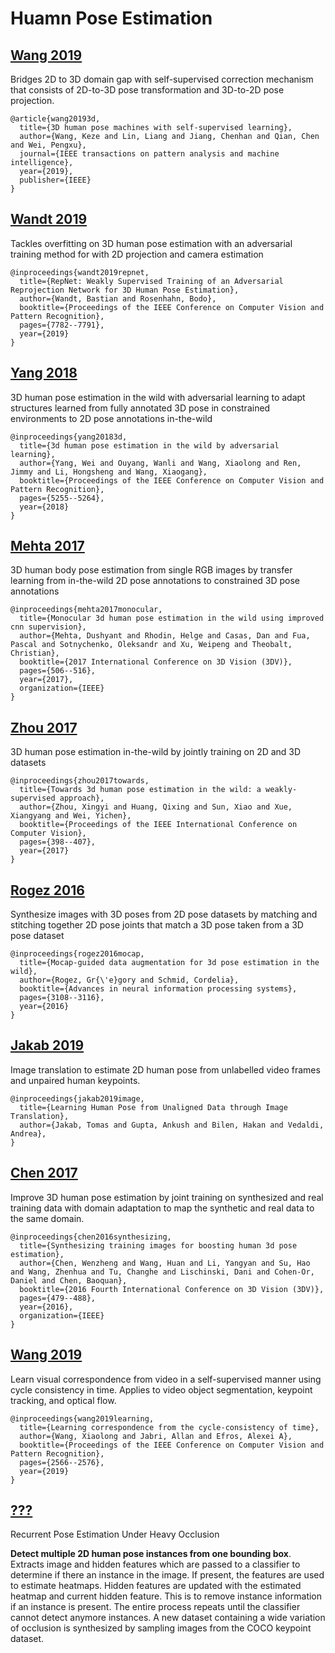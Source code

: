
# Huamn Pose Estimation

## [Wang 2019](https://arxiv.org/pdf/1901.03798.pdf)

Bridges 2D to 3D domain gap with self-supervised correction mechanism that consists of 2D-to-3D pose transformation and 3D-to-2D pose projection.

```
@article{wang20193d,
  title={3D human pose machines with self-supervised learning},
  author={Wang, Keze and Lin, Liang and Jiang, Chenhan and Qian, Chen and Wei, Pengxu},
  journal={IEEE transactions on pattern analysis and machine intelligence},
  year={2019},
  publisher={IEEE}
}
```

## [Wandt 2019](https://arxiv.org/pdf/1902.09868.pdf)

Tackles overfitting on 3D human pose estimation with an adversarial training method for with 2D projection and camera estimation

```
@inproceedings{wandt2019repnet,
  title={RepNet: Weakly Supervised Training of an Adversarial Reprojection Network for 3D Human Pose Estimation},
  author={Wandt, Bastian and Rosenhahn, Bodo},
  booktitle={Proceedings of the IEEE Conference on Computer Vision and Pattern Recognition},
  pages={7782--7791},
  year={2019}
}
```

## [Yang 2018](http://openaccess.thecvf.com/content_cvpr_2018/papers/Yang_3D_Human_Pose_CVPR_2018_paper.pdf)

 3D human pose estimation in the wild with adversarial learning to adapt structures learned from fully annotated 3D pose in constrained environments to 2D pose annotations in-the-wild

```
@inproceedings{yang20183d,
  title={3d human pose estimation in the wild by adversarial learning},
  author={Yang, Wei and Ouyang, Wanli and Wang, Xiaolong and Ren, Jimmy and Li, Hongsheng and Wang, Xiaogang},
  booktitle={Proceedings of the IEEE Conference on Computer Vision and Pattern Recognition},
  pages={5255--5264},
  year={2018}
}
```

## [Mehta  2017](https://arxiv.org/pdf/1611.09813.pdf)

3D human body pose estimation from single RGB images by transfer learning from in-the-wild 2D pose annotations to constrained 3D pose annotations

```
@inproceedings{mehta2017monocular,
  title={Monocular 3d human pose estimation in the wild using improved cnn supervision},
  author={Mehta, Dushyant and Rhodin, Helge and Casas, Dan and Fua, Pascal and Sotnychenko, Oleksandr and Xu, Weipeng and Theobalt, Christian},
  booktitle={2017 International Conference on 3D Vision (3DV)},
  pages={506--516},
  year={2017},
  organization={IEEE}
}
```

## [Zhou 2017](http://openaccess.thecvf.com/content_ICCV_2017/papers/Zhou_Towards_3D_Human_ICCV_2017_paper.pdf)

3D human pose estimation in-the-wild by jointly training on 2D and 3D datasets

```
@inproceedings{zhou2017towards,
  title={Towards 3d human pose estimation in the wild: a weakly-supervised approach},
  author={Zhou, Xingyi and Huang, Qixing and Sun, Xiao and Xue, Xiangyang and Wei, Yichen},
  booktitle={Proceedings of the IEEE International Conference on Computer Vision},
  pages={398--407},
  year={2017}
}
```

## [Rogez 2016](http://papers.nips.cc/paper/6563-mocap-guided-data-augmentation-for-3d-pose-estimation-in-the-wild.pdf)

Synthesize images with 3D poses from 2D pose datasets by matching and stitching together 2D pose joints that match a 3D pose taken from a 3D pose dataset

```
@inproceedings{rogez2016mocap,
  title={Mocap-guided data augmentation for 3d pose estimation in the wild},
  author={Rogez, Gr{\'e}gory and Schmid, Cordelia},
  booktitle={Advances in neural information processing systems},
  pages={3108--3116},
  year={2016}
}
```

## [Jakab 2019](http://www.robots.ox.ac.uk/~vgg/research/unsupervised_pose/unsupervised_pose.pdf)

Image translation to estimate 2D human pose from unlabelled video frames and unpaired human keypoints.

```
@inproceedings{jakab2019image,
  title={Learning Human Pose from Unaligned Data through Image Translation},
  author={Jakab, Tomas and Gupta, Ankush and Bilen, Hakan and Vedaldi, Andrea},
}
```

## [Chen 2017](https://arxiv.org/pdf/1604.02703.pdf)

Improve 3D human pose estimation by joint training on synthesized and real training data with domain adaptation to map the synthetic and real data to the same domain.

```
@inproceedings{chen2016synthesizing,
  title={Synthesizing training images for boosting human 3d pose estimation},
  author={Chen, Wenzheng and Wang, Huan and Li, Yangyan and Su, Hao and Wang, Zhenhua and Tu, Changhe and Lischinski, Dani and Cohen-Or, Daniel and Chen, Baoquan},
  booktitle={2016 Fourth International Conference on 3D Vision (3DV)},
  pages={479--488},
  year={2016},
  organization={IEEE}
}
```

## [Wang 2019](https://arxiv.org/pdf/1903.07593.pdf)

Learn visual correspondence from video in a self-supervised manner using cycle consistency in time. Applies to video object segmentation, keypoint tracking, and optical flow.

```
@inproceedings{wang2019learning,
  title={Learning correspondence from the cycle-consistency of time},
  author={Wang, Xiaolong and Jabri, Allan and Efros, Alexei A},
  booktitle={Proceedings of the IEEE Conference on Computer Vision and Pattern Recognition},
  pages={2566--2576},
  year={2019}
}
```

## [???]()

Recurrent Pose Estimation Under Heavy Occlusion

**Detect multiple 2D human pose instances from one bounding box**. Extracts image and hidden features which are passed to a classifier to determine if there an instance in the image. If present, the features are used to estimate heatmaps. Hidden features are updated with the estimated heatmap and current hidden feature. This is to remove instance information if an instance is present. The entire process repeats until the classifier cannot detect anymore instances. A new dataset containing a wide variation of occlusion is synthesized by sampling images from the COCO keypoint dataset.

```
```